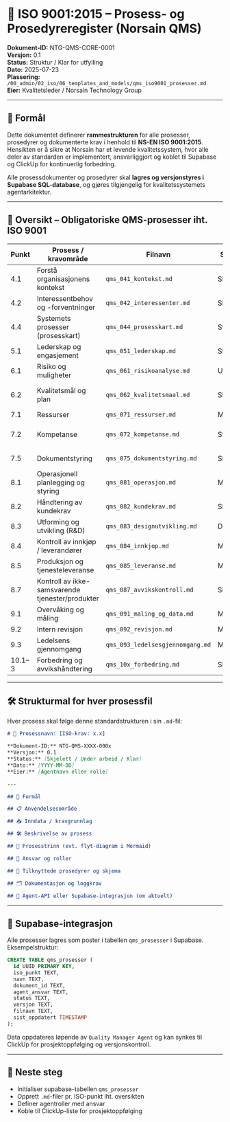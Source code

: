 # 📘 ISO 9001:2015 – Prosess- og Prosedyreregister (Norsain QMS)

**Dokument-ID:** NTG-QMS-CORE-0001  
**Versjon:** 0.1  
**Status:** Struktur / Klar for utfylling  
**Dato:** 2025-07-23  
**Plassering:** `/00_admin/02_iso/06_templates_and_models/qms_iso9001_prosesser.md`  
**Eier:** Kvalitetsleder / Norsain Technology Group  

---

## 🎯 Formål

Dette dokumentet definerer **rammestrukturen** for alle prosesser, prosedyrer og dokumenterte krav i henhold til **NS-EN ISO 9001:2015**.  
Hensikten er å sikre at Norsain har et levende kvalitetssystem, hvor alle deler av standarden er implementert, ansvarliggjort og koblet til Supabase og ClickUp for kontinuerlig forbedring.

Alle prosessdokumenter og prosedyrer skal **lagres og versjonstyres i Supabase SQL-database**, og gjøres tilgjengelig for kvalitetssystemets agentarkitektur.

---

## 🧱 Oversikt – Obligatoriske QMS-prosesser iht. ISO 9001

| Punkt | Prosess / kravområde                             | Filnavn                          | Status        | Agentansvar            |
|-------|--------------------------------------------------|----------------------------------|----------------|------------------------|
| 4.1   | Forstå organisasjonens kontekst                  | `qms_041_kontekst.md`            | Skjelett       | Strategy Agent         |
| 4.2   | Interessentbehov og -forventninger               | `qms_042_interessenter.md`       | Skjelett       | Strategy Agent         |
| 4.4   | Systemets prosesser (prosesskart)                | `qms_044_prosesskart.md`         | Struktur       | Quality Manager Agent  |
| 5.1   | Lederskap og engasjement                         | `qms_051_lederskap.md`           | Skjelett       | CEO Agent              |
| 6.1   | Risiko og muligheter                             | `qms_061_risikoanalyse.md`       | Utkast         | Risk Agent             |
| 6.2   | Kvalitetsmål og plan                             | `qms_062_kvalitetsmaal.md`       | Skjelett       | Quality Manager Agent  |
| 7.1   | Ressurser                                         | `qms_071_ressurser.md`           | Mangler        | HR Agent               |
| 7.2   | Kompetanse                                       | `qms_072_kompetanse.md`          | Startet        | Quality Manager Agent  |
| 7.5   | Dokumentstyring                                  | `qms_075_dokumentstyring.md`     | Skjelett       | Compliance Agent       |
| 8.1   | Operasjonell planlegging og styring              | `qms_081_operasjon.md`           | Mangler        | Operations Agent       |
| 8.2   | Håndtering av kundekrav                          | `qms_082_kundekrav.md`           | Skjelett       | Customer Agent         |
| 8.3   | Utforming og utvikling (R&D)                     | `qms_083_designutvikling.md`     | Delvis         | Innovation Agent       |
| 8.4   | Kontroll av innkjøp / leverandører               | `qms_084_innkjop.md`             | Mangler        | Supply Chain Agent     |
| 8.5   | Produksjon og tjenesteleveranse                  | `qms_085_leveranse.md`           | Mangler        | Delivery Agent         |
| 8.7   | Kontroll av ikke-samsvarende tjenester/produkter | `qms_087_avvikskontroll.md`      | Skjelett       | QA Agent               |
| 9.1   | Overvåking og måling                             | `qms_091_maling_og_data.md`      | Mangler        | KPI Agent              |
| 9.2   | Intern revisjon                                  | `qms_092_revisjon.md`            | Mangler        | Audit Agent            |
| 9.3   | Ledelsens gjennomgang                            | `qms_093_ledelsesgjennomgang.md` | Mangler        | CEO Agent              |
| 10.1–3| Forbedring og avvikshåndtering                   | `qms_10x_forbedring.md`          | Skjelett       | Improvement Agent      |

---

## 🛠️ Strukturmal for hver prosessfil

Hver prosess skal følge denne standardstrukturen i sin `.md`-fil:

```markdown
# 📄 Prosessnavn: [ISO-krav: x.x]

**Dokument-ID:** NTG-QMS-XXXX-000x  
**Versjon:** 0.1  
**Status:** [Skjelett / Under arbeid / Klar]  
**Dato:** [YYYY-MM-DD]  
**Eier:** [Agentnavn eller rolle]

---

## 🎯 Formål

## 📋 Anvendelsesområde

## 📥 Inndata / kravgrunnlag

## 🛠️ Beskrivelse av prosess

## 🔄 Prosesstrinn (evt. flyt-diagram i Mermaid)

## 🧑 Ansvar og roller

## 🧾 Tilknyttede prosedyrer og skjema

## 🗂️ Dokumentasjon og loggkrav

## 🧠 Agent-API eller Supabase-integrasjon (om aktuelt)
```

---

## 🔄 Supabase-integrasjon

Alle prosesser lagres som poster i tabellen `qms_prosesser` i Supabase. Eksempelstruktur:

```sql
CREATE TABLE qms_prosesser (
  id UUID PRIMARY KEY,
  iso_punkt TEXT,
  navn TEXT,
  dokument_id TEXT,
  agent_ansvar TEXT,
  status TEXT,
  versjon TEXT,
  filnavn TEXT,
  sist_oppdatert TIMESTAMP
);
```

Data oppdateres løpende av `Quality Manager Agent` og kan synkes til ClickUp for prosjektoppfølging og versjonskontroll.

---

## 📌 Neste steg

- Initialiser supabase-tabellen `qms_prosesser`
- Opprett `.md`-filer pr. ISO-punkt iht. oversikten
- Definer agentroller med ansvar
- Koble til ClickUp-liste for prosjektoppfølging
